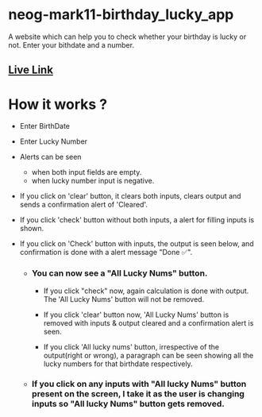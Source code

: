 # neog-mark11-birthday_lucky_app

A website which can help you to check whether your birthday is lucky or not. Enter your bithdate and a number.

## [Live Link](https://mark11-birthday-lucky-app.vercel.app/)

# How it works ?

- Enter BirthDate
- Enter Lucky Number
- Alerts can be seen
  - when both input fields are empty.
  - when lucky number input is negative.
- If you click on 'clear' button, it clears both inputs, clears output and sends a confirmation alert of 'Cleared'.
- If you click 'check' button without both inputs, a alert for filling inputs is shown.
- If you click on 'Check' button with inputs, the output is seen below, and confirmation is done with a alert message "Done ✅".

  - ### You can now see a "All Lucky Nums" button.

    - If you click "check" now, again calculation is done with output. The 'All Lucky Nums' button will not be removed.

    - If you click 'clear' button now, 'All Lucky Nums' button is removed with inputs & output cleared and a confirmation alert is seen.

    - If you click 'All lucky nums' button, irrespective of the output(right or wrong), a paragraph can be seen showing all the lucky numbers for that birthdate respectively.

  - ### If you click on any inputs with "All lucky Nums" button present on the screen, I take it as the user is changing inputs so "All lucky Nums" button gets removed.
